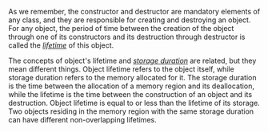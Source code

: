 As we remember, the constructor and destructor are mandatory elements of any class, 
and they are responsible for creating and destroying an object.
For any object, the period of time between the creation of the object 
through one of its constructors and its destruction through destructor 
is called the [_lifetime_](https://en.cppreference.com/w/cpp/language/lifetime) of this object.

The concepts of object's lifetime and 
[_storage duration_](https://en.cppreference.com/w/cpp/language/storage_duration) 
are related, but they mean different things. 
Object lifetime refers to the object itself, while storage duration refers to the memory allocated for it. 
The storage duration is the time between the allocation of a memory region and its deallocation, 
while the lifetime is the time between the construction of an object and its destruction. 
Object lifetime is equal to or less than the lifetime of its storage. 
Two objects residing in the memory region with the same storage duration can have 
different non-overlapping lifetimes.
